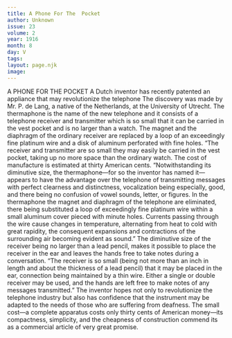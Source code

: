 ```yaml
---
title: A Phone For The  Pocket
author: Unknown
issue: 23
volume: 2
year: 1916
month: 8
day: V
tags:
layout: page.njk
image:
---
```

A PHONE FOR THE POCKET       A Dutch inventor has recently patented an appliance that may revolutionize the telephone The discovery was made by Mr. P. de Lang, a native of the Netherlands, at the University of Utrecht.       The thermaphone is the name of the new telephone and it consists of a telephone receiver and transmitter which is so small that it can be carried in the vest pocket and is no larger than a watch. The magnet and the diaphragm of the ordinary receiver are replaced by a loop of an exceedingly fine platinum wire and a disk of aluminum perforated with fine holes.       “The receiver and transmitter are so small they may easily be carried in the vest pocket, taking up no more space than the ordinary watch. The cost of manufacture is estimated at thirty American cents.       “Notwithstanding its diminutive size, the thermaphone—for so the inventor has named it— appears to have the advantage over the telephone of transmitting messages with perfect clearness and distinctness, vocalization being especially, good, and there being no confusion of vowel sounds, letter, or figures. In the thermaphone the magnet and diaphragm of the telephone are eliminated, there being substituted a loop of exceedingly fine platinum wire within a small aluminum cover pieced with minute holes. Currents passing through the wire cause changes in temperature, alternating from heat to cold with great rapidity, the consequent expansions and contractions of the surrounding air becoming evident as sound.”       The diminutive size of the receiver being no larger than a lead pencil, makes it possible to place the receiver in the ear and leaves the hands free to take notes during a conversation.       “The receiver is so small (being not more than an inch in length and about the thickness of a lead pencil) that it may be placed in the ear, connection being maintained by a thin wire. Either a single or double receiver may be used, and the hands are left free to make notes of any messages transmitted.”      The inventor hopes not only to revolutionize the telephone industry but also has confidence that the instrument may be adapted to the needs of those who are suffering from deafness.       The small cost—a complete apparatus costs only thirty cents of American money—its compactness, simplicity, and the cheapness of construction commend its as a commercial article of very great promise. 
